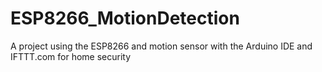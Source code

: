 # ESP8266_MotionDetection
A project using the ESP8266 and motion sensor with the Arduino IDE and IFTTT.com for home security
